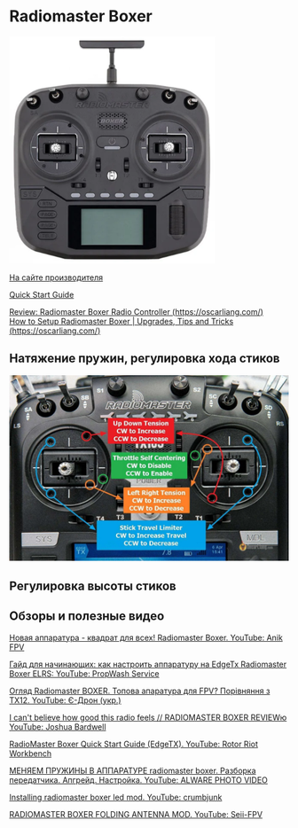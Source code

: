 # Radiomaster Boxer

![](RM_Boxer.png)

[На сайте производителя](https://radiomasterrc.com/products/boxer-radio-controller-m2)

[Quick Start Guide](Quick_Start_Guide_BOXER_1.pdf)

[Review: Radiomaster Boxer Radio Controller (https://oscarliang.com/)](https://oscarliang.com/radiomaster-boxer/)  
[How to Setup Radiomaster Boxer | Upgrades, Tips and Tricks (https://oscarliang.com/)](https://oscarliang.com/setup-radiomaster-boxer/)


## Натяжение пружин, регулировка хода стиков
![](Sticks_setting.jpg)

## Регулировка высоты стиков


## Обзоры и полезные видео

[Новая аппаратура - квадрат для всех! Radiomaster Boxer. YouTube: Anik FPV](https://www.youtube.com/watch?v=6LudCCqMBGM)

[Гайд для начинающих: как настроить аппаратуру на EdgeTx Radiomaster Boxer ELRS: YouTube: PropWash Service](https://www.youtube.com/watch?v=wU67j2G5Ibg)  

[Огляд Radiomaster BOXER. Топова апаратура для FPV? Порівняння з TX12. YouTube: Є-Дрон (укр.)](https://www.youtube.com/watch?v=MGj__6v4Aw4)  

[I can't believe how good this radio feels // RADIOMASTER BOXER REVIEWю YouTube: Joshua Bardwell](https://www.youtube.com/watch?v=5Fi9csa-wP8)  

[RadioMaster Boxer Quick Start Guide (EdgeTX). YouTube: Rotor Riot Workbench](https://www.youtube.com/watch?v=V2kYjWx9Sa4)  


[МЕНЯЕМ ПРУЖИНЫ В АППАРАТУРЕ radiomaster boxer. Разборка передатчика. Апгрейд. Настройка. YouTube: ALWARE PHOTO VIDEO](https://www.youtube.com/watch?v=k5VLHov4x4A)

[Installing radiomaster boxer led mod. YouTube: crumbjunk](https://www.youtube.com/watch?v=gxHGiLwusq0)

[RADIOMASTER BOXER FOLDING ANTENNA MOD. YouTube: Seii-FPV](https://www.youtube.com/watch?v=WbScubajNMg)

